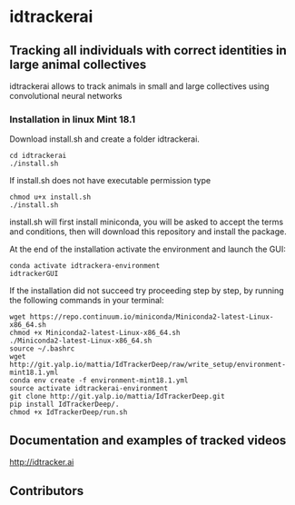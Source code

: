 # idtrackerai
## Tracking all individuals with correct identities in large animal collectives

idtrackerai allows to track animals in small and large collectives using convolutional neural networks

### Installation in linux Mint 18.1

Download install.sh and create a folder idtrackerai.

    cd idtrackerai
    ./install.sh
    
If install.sh does not have executable permission type

    chmod u+x install.sh
    ./install.sh

install.sh will first install miniconda, you will be asked to accept the terms 
and conditions, then will download this repository and install the package.

At the end of the installation activate the environment and launch the GUI:

    conda activate idtrackera-environment
    idtrackerGUI

If the installation did not succeed try proceeding step by step, by running 
the following commands in your terminal:

    wget https://repo.continuum.io/miniconda/Miniconda2-latest-Linux-x86_64.sh
    chmod +x Miniconda2-latest-Linux-x86_64.sh
    ./Miniconda2-latest-Linux-x86_64.sh
    source ~/.bashrc
    wget http://git.yalp.io/mattia/IdTrackerDeep/raw/write_setup/environment-mint18.1.yml
    conda env create -f environment-mint18.1.yml
    source activate idtrackerai-environment
    git clone http://git.yalp.io/mattia/IdTrackerDeep.git
    pip install IdTrackerDeep/.
    chmod +x IdTrackerDeep/run.sh
    

## Documentation and examples of tracked videos
http://idtracker.ai

## Contributors

